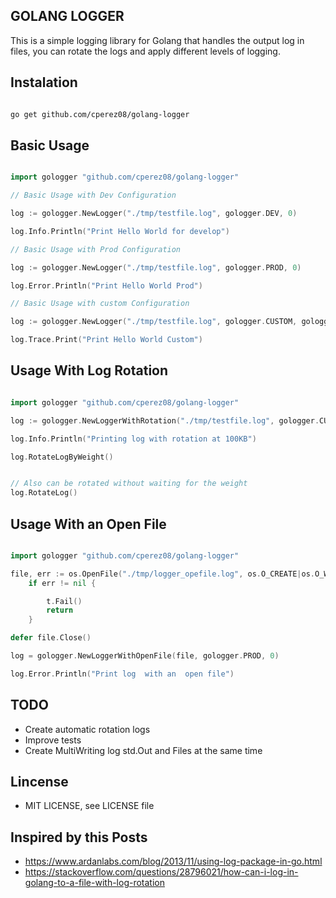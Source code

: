## GOLANG LOGGER

This is a simple logging library for Golang that handles the output log in files, you can rotate the logs and apply different levels of logging.


## Instalation

```bash

go get github.com/cperez08/golang-logger

```

## Basic Usage

```go

import gologger "github.com/cperez08/golang-logger"

// Basic Usage with Dev Configuration

log := gologger.NewLogger("./tmp/testfile.log", gologger.DEV, 0)

log.Info.Println("Print Hello World for develop")

// Basic Usage with Prod Configuration

log := gologger.NewLogger("./tmp/testfile.log", gologger.PROD, 0)

log.Error.Println("Print Hello World Prod")

// Basic Usage with custom Configuration

log := gologger.NewLogger("./tmp/testfile.log", gologger.CUSTOM, gologger.TRACE|gologger.DEBUG|gologger.WARN|gologger.ERROR)

log.Trace.Print("Print Hello World Custom")

```

## Usage With Log Rotation

```go

import gologger "github.com/cperez08/golang-logger"

log := gologger.NewLoggerWithRotation("./tmp/testfile.log", gologger.CUSTOM, gologger.TRACE|gologger.INFO, 100)

log.Info.Println("Printing log with rotation at 100KB")

log.RotateLogByWeight()


// Also can be rotated without waiting for the weight
log.RotateLog()
```

## Usage With an Open File

```go

import gologger "github.com/cperez08/golang-logger"

file, err := os.OpenFile("./tmp/logger_opefile.log", os.O_CREATE|os.O_WRONLY|os.O_APPEND, 0666)
	if err != nil {

		t.Fail()
		return
	}

defer file.Close()

log = gologger.NewLoggerWithOpenFile(file, gologger.PROD, 0)

log.Error.Println("Print log  with an  open file")


```


##  TODO

- Create automatic rotation logs
- Improve tests
- Create MultiWriting log std.Out and Files at the same time


## Lincense

- MIT LICENSE, see LICENSE file

## Inspired by this Posts

- https://www.ardanlabs.com/blog/2013/11/using-log-package-in-go.html 
- https://stackoverflow.com/questions/28796021/how-can-i-log-in-golang-to-a-file-with-log-rotation